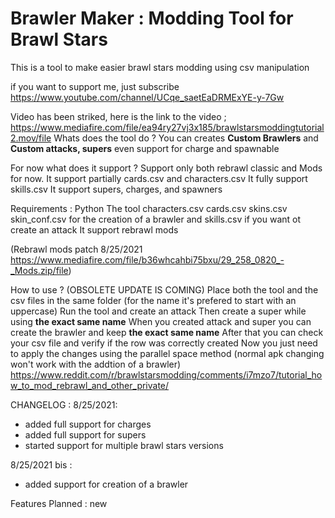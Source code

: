 # Brawler Maker : Modding Tool for Brawl Stars
This is a tool to make easier brawl stars modding using csv manipulation

if you want to support me, just subscribe
https://www.youtube.com/channel/UCqe_saetEaDRMExYE-y-7Gw

Video has been striked, here is the link to the video ;
https://www.mediafire.com/file/ea94ry27vj3x185/brawlstarsmoddingtutorial2.mov/file
Whats does the tool do ?
You can creates **Custom Brawlers** and **Custom attacks, supers** even support for charge and spawnable

For now what does it support ?
Support only both rebrawl classic and Mods for now.
It support partially cards.csv and characters.csv
It fully support skills.csv
It support supers, charges, and spawners


Requirements :
Python
The tool
characters.csv cards.csv skins.csv skin_conf.csv for the creation of a brawler and skills.csv if you want ot create an attack
It support rebrawl mods

(Rebrawl mods patch 8/25/2021 https://www.mediafire.com/file/b36whcahbi75bxu/29_258_0820_-_Mods.zip/file) 

How to use ? (OBSOLETE UPDATE IS COMING)
Place both the tool and the csv files in the same folder
(for the name it's prefered to start with an uppercase)
Run the tool and create an attack
Then create a super while using **the exact same name**
When you created attack and super you can create the brawler and keep **the exact same name**
After that you can check your csv file and verify if the row was correctly created
Now you just need to apply the changes using the parallel space method (normal apk changing won't work with the addtion of a brawler)
https://www.reddit.com/r/brawlstarsmodding/comments/i7mzo7/tutorial_how_to_mod_rebrawl_and_other_private/

CHANGELOG :
8/25/2021:
- added full support for charges
- added full support for supers
- started support for multiple brawl stars versions

8/25/2021 bis :
- added support for creation of a brawler



Features Planned :
new

